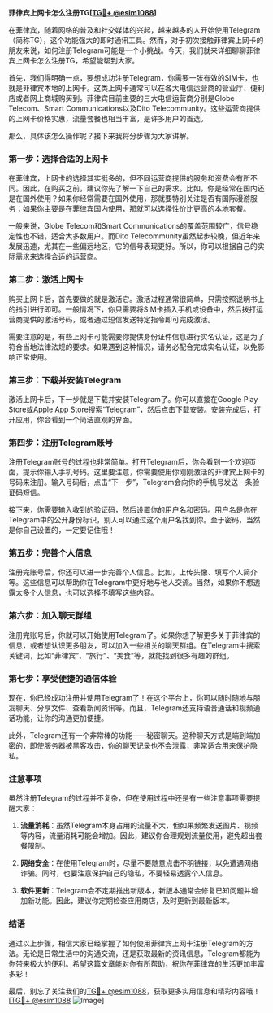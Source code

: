 **菲律宾上网卡怎么注册TG[[TG💪+ @esim1088](https://t.me/s/esim1088)]**

在菲律宾，随着网络的普及和社交媒体的兴起，越来越多的人开始使用Telegram（简称TG），这个功能强大的即时通讯工具。然而，对于初次接触菲律宾上网卡的朋友来说，如何注册Telegram可能是一个小挑战。今天，我们就来详细聊聊菲律宾上网卡怎么注册TG，希望能帮到大家。

首先，我们得明确一点，要想成功注册Telegram，你需要一张有效的SIM卡，也就是菲律宾本地的上网卡。这类上网卡通常可以在各大电信运营商的营业厅、便利店或者网上商城购买到。菲律宾目前主要的三大电信运营商分别是Globe Telecom、Smart Communications以及Dito Telecommunity。这些运营商提供的上网卡价格实惠，流量套餐也相当丰富，是许多用户的首选。

那么，具体该怎么操作呢？接下来我将分步骤为大家讲解。

### **第一步：选择合适的上网卡**

在菲律宾，上网卡的选择其实挺多的，但不同运营商提供的服务和资费会有所不同。因此，在购买之前，建议你先了解一下自己的需求。比如，你是经常在国内还是在国外使用？如果你经常需要在国外使用，那就要特别关注是否有国际漫游服务；如果你主要是在菲律宾国内使用，那就可以选择性价比更高的本地套餐。

一般来说，Globe Telecom和Smart Communications的覆盖范围较广，信号稳定性也不错，适合大多数用户。而Dito Telecommunity虽然起步较晚，但近年来发展迅速，尤其在一些偏远地区，它的信号表现更好。所以，你可以根据自己的实际需求来选择合适的运营商。

### **第二步：激活上网卡**

购买上网卡后，首先要做的就是激活它。激活过程通常很简单，只需按照说明书上的指引进行即可。一般情况下，你只需要将SIM卡插入手机或设备中，然后拨打运营商提供的激活号码，或者通过短信发送特定指令即可完成激活。

需要注意的是，有些上网卡可能需要你提供身份证件信息进行实名认证，这是为了符合当地法律法规的要求。如果遇到这种情况，请务必配合完成实名认证，以免影响正常使用。

### **第三步：下载并安装Telegram**

激活上网卡后，下一步就是下载并安装Telegram了。你可以直接在Google Play Store或Apple App Store搜索“Telegram”，然后点击下载安装。安装完成后，打开应用，你会看到一个简洁直观的界面。

### **第四步：注册Telegram账号**

注册Telegram账号的过程也非常简单。打开Telegram后，你会看到一个欢迎页面，提示你输入手机号码。这里要注意，你需要使用你刚刚激活的菲律宾上网卡的号码来注册。输入号码后，点击“下一步”，Telegram会向你的手机号发送一条验证码短信。

接下来，你需要输入收到的验证码，然后设置你的用户名和密码。用户名是你在Telegram中的公开身份标识，别人可以通过这个用户名找到你。至于密码，当然是你自己设置的，一定要记住哦！

### **第五步：完善个人信息**

注册完账号后，你还可以进一步完善个人信息。比如，上传头像、填写个人简介等。这些信息可以帮助你在Telegram中更好地与他人交流。当然，如果你不想透露太多个人信息，也可以选择不填写这些内容。

### **第六步：加入聊天群组**

注册完账号后，你就可以开始使用Telegram了。如果你想了解更多关于菲律宾的信息，或者想认识更多朋友，可以加入一些相关的聊天群组。在Telegram中搜索关键词，比如“菲律宾”、“旅行”、“美食”等，就能找到很多有趣的群组。

### **第七步：享受便捷的通信体验**

现在，你已经成功注册并使用Telegram了！在这个平台上，你可以随时随地与朋友聊天、分享文件、查看新闻资讯等。而且，Telegram还支持语音通话和视频通话功能，让你的沟通更加便捷。

此外，Telegram还有一个非常棒的功能——秘密聊天。这种聊天方式是端到端加密的，即使服务器被黑客攻击，你的聊天记录也不会泄露，非常适合用来保护隐私。

### **注意事项**

虽然注册Telegram的过程并不复杂，但在使用过程中还是有一些注意事项需要提醒大家：

1. **流量消耗**：虽然Telegram本身占用的流量不大，但如果频繁发送图片、视频等内容，流量消耗可能会增加。因此，建议你合理规划流量使用，避免超出套餐限制。
   
2. **网络安全**：在使用Telegram时，尽量不要随意点击不明链接，以免遭遇网络诈骗。同时，也要注意保护自己的隐私，不要轻易透露个人信息。

3. **软件更新**：Telegram会不定期推出新版本，新版本通常会修复已知问题并增加新功能。因此，建议你定期检查应用商店，及时更新到最新版本。

### **结语**

通过以上步骤，相信大家已经掌握了如何使用菲律宾上网卡注册Telegram的方法。无论是日常生活中的沟通交流，还是获取最新的资讯信息，Telegram都能为你带来极大的便利。希望这篇文章能对你有所帮助，祝你在菲律宾的生活更加丰富多彩！

最后，别忘了关注我们的[TG💪+ @esim1088](https://t.me/s/esim1088)，获取更多实用信息和精彩内容哦！[[TG💪+ @esim1088](https://t.me/s/esim1088) ![Image](https://i.postimg.cc/4NQfJmqS/Snipaste-2025-05-13-00-14-12.png)]